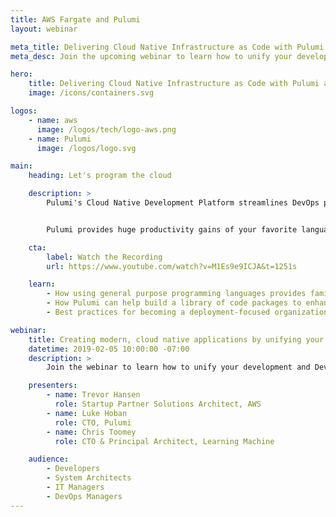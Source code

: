 ```yaml
---
title: AWS Fargate and Pulumi
layout: webinar

meta_title: Delivering Cloud Native Infrastructure as Code with Pulumi and AWS
meta_desc: Join the upcoming webinar to learn how to unify your development and DevOps teams by using the power of general purpose programming languages to create modern, cloud-native applications.

hero:
    title: Delivering Cloud Native Infrastructure as Code with Pulumi and AWS
    image: /icons/containers.svg

logos:
    - name: aws
      image: /logos/tech/logo-aws.png
    - name: Pulumi
      image: /logos/logo.svg

main:
    heading: Let's program the cloud

    description: >
        Pulumi's Cloud Native Development Platform streamlines DevOps processes and the delivery of cloud native software. Pulumi unlocks the power of general-purpose programming languages to equip your organization with the tools necessary to quickly build and deploy containers on AWS.


        Pulumi provides huge productivity gains of your favorite language: from testability, to code completion, error checking, packaging, versioning, and IDE support.

    cta:
        label: Watch the Recording
        url: https://www.youtube.com/watch?v=M1Es9e9ICJA&t=1251s

    learn:
        - How using general purpose programming languages provides familiar and powerful programming concepts
        - How Pulumi can help build a library of code packages to enhance efficiency
        - Best practices for becoming a deployment-focused organization

webinar:
    title: Creating modern, cloud native applications by unifying your DevOps teams
    datetime: 2019-02-05 10:00:00 -07:00
    description: >
        Join the webinar to learn how to unify your development and DevOps teams by using the power of general purpose programming languages to create modern, cloud native applications.

    presenters:
        - name: Trevor Hansen
          role: Startup Partner Solutions Architect, AWS
        - name: Luke Hoban
          role: CTO, Pulumi
        - name: Chris Toomey
          role: CTO & Principal Architect, Learning Machine

    audience:
        - Developers
        - System Architects
        - IT Managers
        - DevOps Managers
---
```

